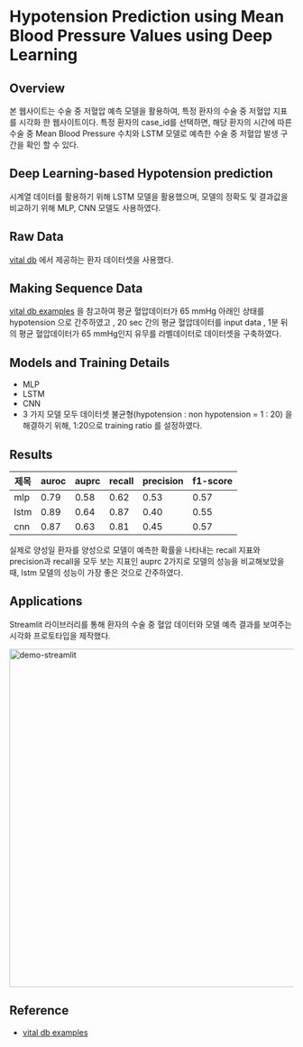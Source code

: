 # Hypotension Prediction using Mean Blood Pressure Values using Deep Learning

## Overview
본 웹사이트는 수술 중 저혈압 예측 모델을 활용하여, 특정 환자의 수술 중 저혈압 지표를 시각화 한 웹사이트이다. 특정 환자의 case_id를 선택하면, 해당 환자의 시간에 따른 수술 중 Mean Blood Pressure 수치와 LSTM 모델로 예측한 수술 중 저혈압 발생 구간을 확인 할 수 있다.  


## Deep Learning-based  Hypotension prediction
시계열 데이터를 활용하기 위해 LSTM 모델을 활용했으며, 모델의 정확도 및 결과값을 비교하기 위해 MLP, CNN 모델도 사용하였다. 



## Raw Data
[vital db](https://vitaldb.net/) 에서 제공하는 환자 데이터셋을 사용했다.


## Making Sequence Data

[vital db examples](https://github.com/vitaldb/examples/blob/master/hypotension_mbp.ipynb) 을 참고하여
평균 혈압데이터가 65 mmHg 아래인 상태를 hypotension 으로 간주하였고 , 
20 sec 간의 평균 혈압데이터를 input data , 1분 뒤의 평균 혈압데이터가 65 mmHg인지 유무를 라벨데이터로 데이터셋을 구축하였다.


## Models and Training Details

- MLP
- LSTM
- CNN
- 3 가지 모델 모두 데이터셋 불균형(hypotension : non hypotension =  1 : 20) 을 해결하기 위해, 1:20으로 training ratio 를 설정하였다.


## Results

|제목|auroc|auprc|recall|precision|f1-score|
|------|---|---|---|---|---|
|mlp|0.79|0.58|0.62|0.53|0.57|
|lstm|0.89|0.64|0.87|0.40|0.55|
|cnn|0.87|0.63|0.81|0.45|0.57|

실제로 양성일 환자를 양성으로 모델이 예측한 확률을 나타내는 recall 지표와 precision과 recall을 모두 보는 지표인 auprc 2가지로 모델의 성능을 비교해보았을 때,
lstm 모델의 성능이 가장 좋은 것으로 간주하였다.


## Applications

Streamlit 라이브러리를 통해 환자의 수술 중 혈압 데이터와 모델 예측 결과를 보여주는 시각화 프로토타입을 제작했다. <br>

<img width="600" alt="demo-streamlit" src="https://user-images.githubusercontent.com/79091824/193453626-f0949fe0-faae-4329-b975-7284336d9126.gif">

## Reference 
* [vital db examples](https://github.com/vitaldb/examples/blob/master/hypotension_mbp.ipynb)

